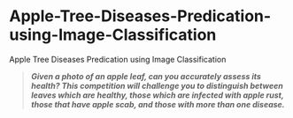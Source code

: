# Apple-Tree-Diseases-Predication-using-Image-Classification
Apple Tree Diseases Predication using Image Classification
> ***Given a photo of an apple leaf, can you accurately assess its health? This competition will challenge you to distinguish between leaves which are healthy, those which are infected with apple rust, those that have apple scab, and those with more than one disease.***
